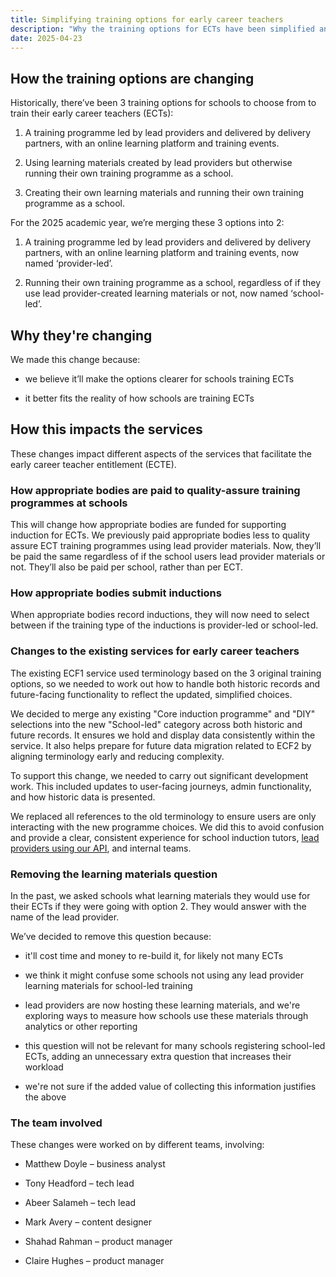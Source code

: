 ```yaml
---
title: Simplifying training options for early career teachers 
description: "Why the training options for ECTs have been simplified and how it's changed the digital services"
date: 2025-04-23
---
```


## How the training options are changing

Historically, there’ve been 3 training options for schools to choose from to train their early career teachers (ECTs): 
1. A training programme led by lead providers and delivered by delivery partners, with an online learning platform and training events. 

2. Using learning materials created by lead providers but otherwise running their own training programme as a school. 

3. Creating their own learning materials and running their own training programme as a school. 

For the 2025 academic year, we’re merging these 3 options into 2: 

1. A training programme led by lead providers and delivered by delivery partners, with an online learning platform and training events, now named ‘provider-led’. 

2. Running their own training programme as a school, regardless of if they use lead provider-created learning materials or not, now named ‘school-led’. 

## Why they're changing

We made this change because: 

* we believe it’ll make the options clearer for schools training ECTs 

* it better fits the reality of how schools are training ECTs 

## How this impacts the services

These changes impact different aspects of the services that facilitate the early career teacher entitlement (ECTE).

### How appropriate bodies are paid to quality-assure training programmes at schools 

This will change how appropriate bodies are funded for supporting induction for ECTs. We previously paid appropriate bodies less to quality assure ECT training programmes using lead provider materials. Now, they’ll be paid the same regardless of if the school users lead provider materials or not. They’ll also be paid per school, rather than per ECT. 

### How appropriate bodies submit inductions

When appropriate bodies record inductions, they will now need to select between if the training type of the inductions is provider-led or school-led.

### Changes to the existing services for early career teachers

The existing ECF1 service used terminology based on the 3 original training options, so we needed to work out how to handle both historic records and future-facing functionality to reflect the updated, simplified choices. 

We decided to merge any existing "Core induction programme" and "DIY" selections into the new "School-led" category across both historic and future records. It ensures we hold and display data consistently within the service. It also helps prepare for future data migration related to ECF2 by aligning terminology early and reducing complexity.  

To support this change, we needed to carry out significant development work. This included updates to user-facing journeys, admin functionality, and how historic data is presented. 

We replaced all references to the old terminology to ensure users are only interacting with the new programme choices. We did this to avoid confusion and provide a clear, consistent experience for school induction tutors, [lead providers using our API](/api-reference/changes-for-the-2025-2026-academic-year.html#changes-to-induction-programme-types), and internal teams. 

### Removing the learning materials question

In the past, we asked schools what learning materials they would use for their ECTs if they were going with option 2. They would answer with the name of the lead provider. 

We’ve decided to remove this question because: 

* it'll cost time and money to re-build it, for likely not many ECTs  

* we think it might confuse some schools not using any lead provider learning materials for school-led training  

* lead providers are now hosting these learning materials, and we're exploring ways to measure how schools use these materials through analytics or other reporting  

* this question will not be relevant for many schools registering school-led ECTs, adding an unnecessary extra question that increases their workload  

* we're not sure if the added value of collecting this information justifies the above 

### The team involved

These changes were worked on by different teams, involving:
 
* Matthew Doyle – business analyst 

* Tony Headford – tech lead  

* Abeer Salameh – tech lead  

* Mark Avery – content designer 

* Shahad Rahman – product manager 

* Claire Hughes – product manager  
